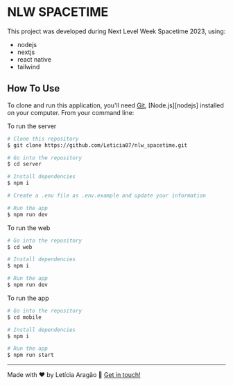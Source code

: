 # NLW SPACETIME

This project was developed during Next Level Week Spacetime 2023, using:
- nodejs
- nextjs
- react native
- tailwind

## How To Use

To clone and run this application, you'll need [Git](https://git-scm.com), [Node.js][nodejs] installed on your computer. From your command line:

To run the server

```bash
# Clone this repository
$ git clone https://github.com/Leticia07/nlw_spacetime.git

# Go into the repository
$ cd server

# Install dependencies
$ npm i

# Create a .env file as .env.example and update your information

# Run the app
$ npm run dev
```

To run the web

```bash
# Go into the repository
$ cd web

# Install dependencies
$ npm i

# Run the app
$ npm run dev
```

To run the app

```bash
# Go into the repository
$ cd mobile

# Install dependencies
$ npm i

# Run the app
$ npm run start
```

---
Made with ♥ by Letícia Aragão :wave: [Get in touch!](https://www.linkedin.com/in/leticiaaragao/)